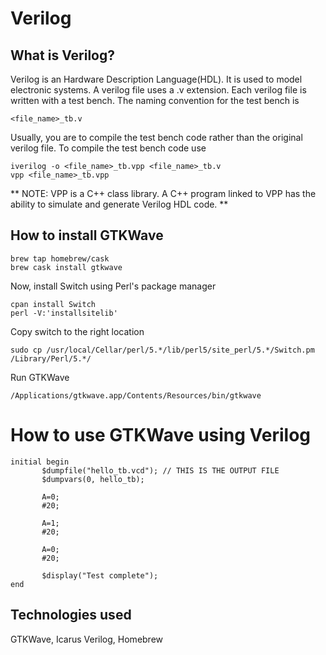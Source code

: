 # Verilog
## What is Verilog? 
Verilog is an Hardware Description Language(HDL). It is used to model electronic systems. A verilog file uses a .v extension. Each verilog file is written with a test bench. The naming convention for the test bench is 
```
<file_name>_tb.v
```
Usually, you are to compile the test bench code rather than the original verilog file. To compile the test bench code use 
```
iverilog -o <file_name>_tb.vpp <file_name>_tb.v
vpp <file_name>_tb.vpp
```
** NOTE: VPP is a C++ class library. A C++ program linked to VPP has the ability to simulate and generate Verilog HDL code. **

## How to install GTKWave 
```
brew tap homebrew/cask
brew cask install gtkwave
```
Now, install Switch using Perl's package manager 
```
cpan install Switch
perl -V:'installsitelib'
```
Copy switch to the right location 
```
sudo cp /usr/local/Cellar/perl/5.*/lib/perl5/site_perl/5.*/Switch.pm /Library/Perl/5.*/
```
Run GTKWave 
```
/Applications/gtkwave.app/Contents/Resources/bin/gtkwave

```


# How to use GTKWave using Verilog
```
initial begin
       $dumpfile("hello_tb.vcd"); // THIS IS THE OUTPUT FILE
       $dumpvars(0, hello_tb); 

       A=0;
       #20;

       A=1;
       #20;

       A=0;
       #20;

       $display("Test complete"); 
end
```

## Technologies used
GTKWave, Icarus Verilog, Homebrew 

